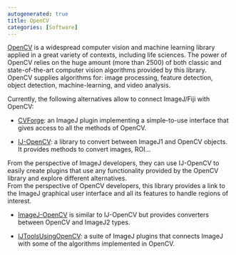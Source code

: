 ```yaml
---
autogenerated: true
title: OpenCV
categories: [Software]
---
```


[OpenCV](http://opencv.org/) is a widespread computer vision and machine learning library applied in a great variety of contexts, including life sciences. The power of OpenCV relies on the huge amount (more than 2500) of both classic and state-of-the-art computer vision algorithms provided by this library. OpenCV supplies algorithms for: image processing, feature detection, object detection, machine-learning, and video analysis.

Currently, the following alternatives allow to connect ImageJ/Fiji with OpenCV:

-   [CVForge](https://github.com/m4dguy/CVForge): an ImageJ plugin implementing a simple-to-use interface that gives access to all the methods of OpenCV.

<!-- -->

-   [IJ-OpenCV](/plugins/ij-opencv): a library to convert between ImageJ1 and OpenCV objects. It provides methods to convert images, ROI...  

From the perspective of ImageJ developers, they can use IJ-OpenCV to easily create plugins that use any functionality provided by the OpenCV library and explore different alternatives.  
From the perspective of OpenCV developers, this library provides a link to the ImageJ graphical user interface and all its features to handle regions of interest.

-   [ImageJ-OpenCV](https://github.com/imagej/imagej-opencv) is similar to IJ-OpenCV but provides converters between OpenCV and ImageJ2 types.

<!-- -->

-   [IJToolsUsingOpenCV](https://github.com/WAKU-TAKE-A/IJToolsUsingOpenCV): a suite of ImageJ plugins that connects ImageJ with some of the algorithms implemented in OpenCV.
